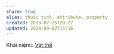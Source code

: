```yaml
---
share: true
alias: thuộc tính, attribute, property
created: 2023-07-25T20:27
updated: 2024-09-02T15:16
---
```

Khái niệm:: [Vật thể](../../../../../%E2%9A%A1Hi%E1%BB%83u%20bi%E1%BA%BFt%20s%C3%A2u/%CE%9E%20Kh%C3%A1i%20ni%E1%BB%87m/Nh%E1%BA%ADn%20th%E1%BB%A9c/V%E1%BA%ADt%20th%E1%BB%83.md)
